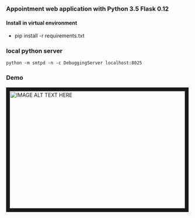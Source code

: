 ### Appointment web application with Python 3.5 Flask 0.12

#### Install in virtual environment
- pip install -r requirements.txt

### local python server
`python -m smtpd -n -c DebuggingServer localhost:8025`

### Demo
<a href="http://www.youtube.com/watch?feature=player_embedded&v=dzbu6Vfswpg
" target="_blank"><img src="http://img.youtube.com/vi/dzbu6Vfswpg/0.jpg" 
alt="IMAGE ALT TEXT HERE" width="480" height="320" border="10" /></a>
